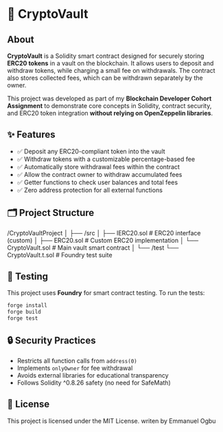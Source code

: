 # 🔐 CryptoVault

## About

**CryptoVault** is a Solidity smart contract designed for securely storing **ERC20 tokens** in a vault on the blockchain. It allows users to deposit and withdraw tokens, while charging a small fee on withdrawals. The contract also stores collected fees, which can be withdrawn separately by the owner.

This project was developed as part of my **Blockchain Developer Cohort Assignment** to demonstrate core concepts in Solidity, contract security, and ERC20 token integration **without relying on OpenZeppelin libraries**.



## ✨ Features

* ✅ Deposit any ERC20-compliant token into the vault
* ✅ Withdraw tokens with a customizable percentage-based fee
* ✅ Automatically store withdrawal fees within the contract
* ✅ Allow the contract owner to withdraw accumulated fees
* ✅ Getter functions to check user balances and total fees
* ✅ Zero address protection for all external functions



## 🗂 Project Structure


/CryptoVaultProject
│
├── /src
│   ├── IERC20.sol        # ERC20 interface (custom)
│   ├── ERC20.sol         # Custom ERC20 implementation
│   └── CryptoVault.sol   # Main vault smart contract
│
└── /test
    └── CryptoVault.t.sol # Foundry test suite




## 🧪 Testing

This project uses **Foundry** for smart contract testing. To run the tests:

```bash
forge install
forge build
forge test
```



## 🔒 Security Practices

* Restricts all function calls from `address(0)`
* Implements `onlyOwner` for fee withdrawal
* Avoids external libraries for educational transparency
* Follows Solidity ^0.8.26 safety (no need for SafeMath)



## 📜 License

This project is licensed under the MIT License. 
writen by Emmanuel Ogbu